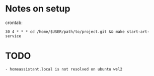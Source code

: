

# Notes on setup

crontab:

    30 4 * * * cd /home/$USER/path/to/project.git && make start-art-service

# TODO

    - homeassistant.local is not resolved on ubuntu wsl2
